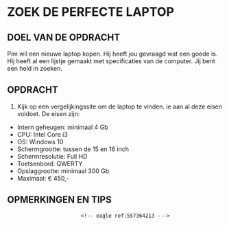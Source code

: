 # ZOEK DE PERFECTE LAPTOP

## DOEL VAN DE OPDRACHT

Pim wil een nieuwe laptop kopen. Hij heeft jou gevraagd wat een goede is. Hij heeft al een lijstje gemaakt met specificaties van de computer.
Jij bent een held in zoeken.

## OPDRACHT

1. Kijk op een vergelijkingssite om de laptop te vinden. ie aan al deze eisen voldoet. De eisen zijn:

- Intern geheugen: minimaal 4 Gb
- CPU: Intel Core i3
- OS: Windows 10
- Schermgrootte: tussen de 15 en 16 inch
- Schermresolutie: Full HD
- Toetsenbord: QWERTY
- Opslaggrootte: minimaal 300 Gb
- Maximaal: € 450,-

## OPMERKINGEN EN TIPS
<!-- DIT COMMENTAAR LATEN STAAN AUB -->
                            <!-- eagle ref:557364213 --->